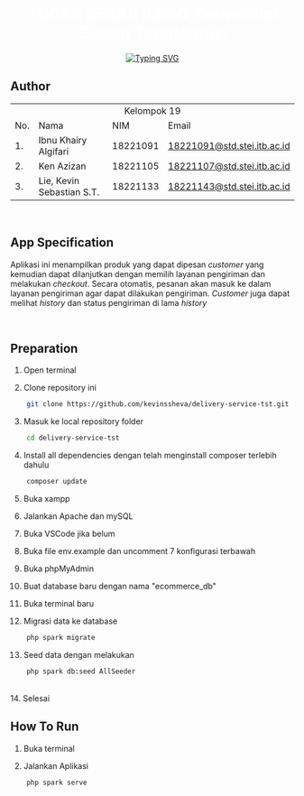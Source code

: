 <div align="center">
    <h1 align="center">
    <span style="color: white; font-weight: bold;">TUGAS BESAR II3160 Teknolohgi Sistem Terintegrasi</span>
    </h1>
</div>

<div align="center">
    <a href="https://git.io/typing-svg"><img src="https://readme-typing-svg.demolab.com?font=Fira+Code&pause=1000&random=false&width=435&lines=Kelompok+19+Kelas+01+TST" alt="Typing SVG" /></a>
</div>

## **Author**

<p align="center"> 
<table>
    <tr>
        <td colspan=4 align="center">Kelompok 19</td>
    </tr>
    <tr>
        <td>No.</td>
        <td>Nama</td>
        <td>NIM</td>
        <td>Email</td>
    </tr>
    <tr>
        <td>1.</td>
        <td>Ibnu Khairy Algifari</td>
        <td>18221091</td>
        <td><a href="mailto:18221091@std.stei.itb.ac.id">18221091@std.stei.itb.ac.id</a></td>
    </tr>
    <tr>
        <td>2.</td>
        <td>Ken Azizan</td>
        <td>18221105</td>
        <td><a href="mailto:18221107@std.stei.itb.ac.id">18221107@std.stei.itb.ac.id</a></td>
    </tr>
    <tr>
        <td>3.</td>
        <td>Lie, Kevin Sebastian S.T.</td>
        <td>18221133</td>
        <td><a href="mailto:18221143@std.stei.itb.ac.id">18221143@std.stei.itb.ac.id</a></td>
    </tr>
</table>
</p>

<br>

## **App Specification**
<p>
    Aplikasi ini menampilkan produk yang dapat dipesan <i>customer</i> yang kemudian dapat dilanjutkan dengan memilih layanan pengiriman dan melakukan <i>checkout</i>. Secara otomatis, pesanan akan masuk ke dalam layanan pengiriman agar dapat dilakukan pengiriman. <i>Customer</i> juga dapat melihat <i>history</i> dan status pengiriman di lama <i>history</i>
</p>

<br>

## **Preparation**
1. Open terminal</br>

2. Clone repository ini</br>
```bash
    git clone https://github.com/kevinssheva/delivery-service-tst.git
```

3. Masuk ke local repository folder</br>
```bash
    cd delivery-service-tst
```

4. Install all dependencies dengan telah menginstall composer terlebih dahulu</br>
```bash
    composer update
```

5. Buka xampp</br>

6. Jalankan Apache dan mySQL</br>

7. Buka VSCode jika belum</br>

8. Buka file env.example dan uncomment 7 konfigurasi terbawah</br>

9. Buka phpMyAdmin</br>

10. Buat database baru dengan nama "ecommerce_db"

11. Buka terminal baru</br>

12. Migrasi data ke database</br>
```bash
    php spark migrate
```

13. Seed data dengan melakukan</br>
```bash
    php spark db:seed AllSeeder
```
<br>
14. Selesai

## **How To Run**
1. Buka terminal</br>

2. Jalankan Aplikasi</br>
```bash
    php spark serve
```
